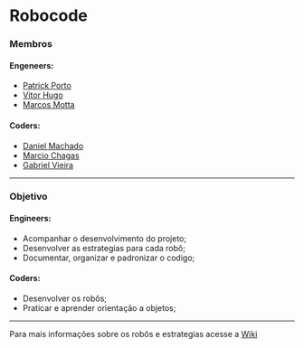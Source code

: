 # Robocode

### Membros

#### Engeneers: 

* [Patrick Porto](https://github.com/tricknp)
* [Vitor Hugo](https://github.com/VitorHSR)
* [Marcos Motta](https://github.com/marcosmtt)

#### Coders:

* [Daniel Machado](https://github.com/DanielMachadoGarcia)
* [Marcio Chagas](https://github.com/mcj98)
* [Gabriel Vieira](https://github.com/GabrielVieira19)
***

### Objetivo

#### Engineers: 

* Acompanhar o desenvolvimento do projeto;
* Desenvolver as estrategias para cada robô;
* Documentar, organizar e padronizar o codigo;

#### Coders:

* Desenvolver os robôs;
* Praticar e aprender orientação a objetos;
***

Para mais informações sobre os robôs e estrategias acesse a [Wiki](https://github.com/tricknp/Robocode/wiki)

